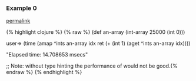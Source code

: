 ### Example 0
[permalink](#example-0)

{% highlight clojure %}
{% raw %}
(def an-array (int-array 25000 (int 0)))

user=> (time (amap ^ints an-array
                   idx
                   ret
                   (+ (int 1)
                      (aget ^ints an-array idx))))

"Elapsed time: 14.708653 msecs"

;; Note: without type hinting the performance of would not be good.{% endraw %}
{% endhighlight %}



